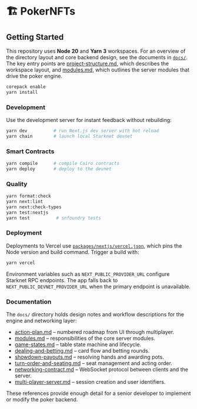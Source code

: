 # 🏗 PokerNFTs

## Getting Started

This repository uses **Node 20** and **Yarn 3** workspaces.
For an overview of the directory layout and core backend design, see the
documents in [`docs/`](docs). The key entry points are
[project-structure.md](docs/project-structure.md), which describes the
workspace layout, and [modules.md](docs/modules.md), which outlines the
server modules that drive the poker engine.

```bash
corepack enable
yarn install
```

### Development

Use the development server for instant feedback without rebuilding:

```bash
yarn dev          # run Next.js dev server with hot reload
yarn chain        # launch local Starknet devnet
```

### Smart Contracts

```bash
yarn compile      # compile Cairo contracts
yarn deploy       # deploy to the devnet
```

### Quality

```bash
yarn format:check
yarn next:lint
yarn next:check-types
yarn test:nextjs
yarn test          # snfoundry tests
```

### Deployment

Deployments to Vercel use [`packages/nextjs/vercel.json`](packages/nextjs/vercel.json), which pins the Node version and build command. Trigger a build with:

```bash
yarn vercel
```

Environment variables such as `NEXT_PUBLIC_PROVIDER_URL` configure Starknet RPC endpoints. The app falls back to `NEXT_PUBLIC_DEVNET_PROVIDER_URL` when the primary endpoint is unavailable.

### Documentation

The `docs/` directory holds design notes and workflow descriptions for the
engine and networking layer:

- [action-plan.md](docs/action-plan.md) – numbered roadmap from UI through multiplayer.
- [modules.md](docs/modules.md) – responsibilities of the core server modules.
- [game-states.md](docs/game-states.md) – table state machine and lifecycle.
- [dealing-and-betting.md](docs/dealing-and-betting.md) – card flow and betting rounds.
- [showdown-payouts.md](docs/showdown-payouts.md) – resolving hands and awarding pots.
- [turn-order-and-seating.md](docs/turn-order-and-seating.md) – seat management and acting order.
- [networking-contract.md](docs/networking-contract.md) – WebSocket protocol between clients and the server.
- [multi-player-server.md](docs/multi-player-server.md) – session creation and user identifiers.

These references provide enough detail for a senior developer to implement or
modify the poker backend.
